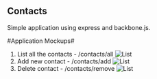 Contacts
---------

Simple application using express and backbone.js. 


#Application Mockups#

1. List all the contacts - /contacts/all
![List](https://raw.github.com/nachiket-synerzip/Contacts/master/public/images/Add.png)
2. Add new contact - /contacts/add
![List](https://raw.github.com/nachiket-synerzip/Contacts/master/public/images/New.png)
3. Delete contact - /contacts/remove
![List](https://raw.github.com/nachiket-synerzip/Contacts/master/public/images/Delete.png)
    

